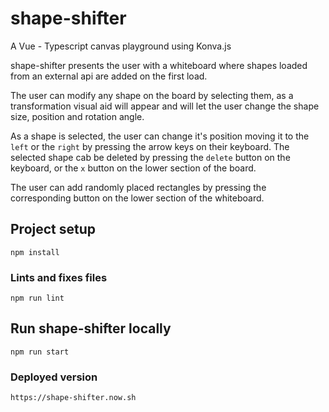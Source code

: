 # shape-shifter

A Vue - Typescript canvas playground using Konva.js

shape-shifter presents the user with a whiteboard where shapes loaded from an external api are added on the first load.

The user can modify any shape on the board by selecting them, as a transformation visual aid will appear and will let the user change the shape size, position and rotation angle.

As a shape is selected, the user can change it's position moving it to the `left` or the `right` by pressing the arrow keys on their keyboard. The selected shape cab be deleted by pressing the `delete` button on the keyboard, or the `x` button on the lower section of the board.

The user can add randomly placed rectangles by pressing the corresponding button on the lower section of the whiteboard. 

## Project setup
```
npm install
```

### Lints and fixes files
```
npm run lint
```

## Run shape-shifter locally
```
npm run start
```

### Deployed version
```
https://shape-shifter.now.sh
```
